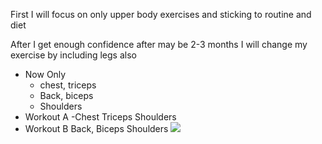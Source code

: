 First I will focus on only upper body exercises and sticking to routine and diet

After I get enough confidence after may be 2-3 months I will change my exercise by including legs also

- Now Only
    - chest, triceps
    - Back, biceps
    - Shoulders
- Workout A -Chest Triceps Shoulders
- Workout B Back, Biceps Shoulders
![](https://i.imgur.com/ayVOgYZ.png)
